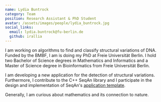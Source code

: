 ```yaml
---
name: Lydia Buntrock
category: Team
position: Research Assistant & PhD Student
avatar: /assets/images/people/lydia_buntrock.jpg
social_links:
  email: lydia.buntrock@fu-berlin.de
  github: irallia
---
```

I am working on algorithms to find and classify structural variations of DNA. Funded by the BMBF, I am is doing my PhD
at Freie Universität Berlin.
I hold two Bachelor of Science degrees in Mathematics and Informatics and a Master of Science degree in Bioinformatics
from Freie Universität Berlin.

I am developing a new application for the detection of structural variations.
Furthermore, I contribute to the C++ SeqAn library and I participate in the design and implementation of SeqAn's
[application template](https://github.com/seqan/app-template).

Generally, I am curious about mathematics and its connection to nature.
